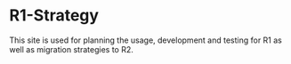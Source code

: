 # R1-Strategy
This site is used for planning the usage, development and testing for R1 as well as migration strategies to R2.
